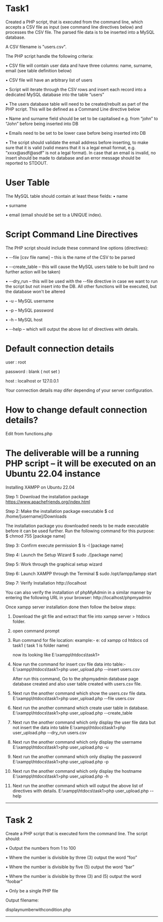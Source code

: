 # Task1

Created a PHP script, that is executed from the command line, which accepts a CSV file as input (see command
line directives below) and processes the CSV file. The parsed file data is to be inserted into a MySQL database.

A CSV filename is "users.csv".

The PHP script handle the following criteria:

• CSV file will contain user data and have three columns: name, surname, email (see table definition
below)

• CSV file will have an arbitrary list of users

• Script will iterate through the CSV rows and insert each record into a dedicated MySQL database into
the table “users”

• The users database table will need to be created/rebuilt as part of the PHP script. This will be defined
as a Command Line directive below

• Name and surname field should be set to be capitalised e.g. from “john” to “John” before being
inserted into DB

• Emails need to be set to be lower case before being inserted into DB

• The script should validate the email address before inserting, to make sure that it is valid (valid means
that it is a legal email format, e.g. “xxxx@asdf@asdf” is not a legal format). In case that an email is
invalid, no insert should be made to database and an error message should be reported to STDOUT.

# User Table

The MySQL table should contain at least these fields:
• name

• surname

• email (email should be set to a UNIQUE index).


# Script Command Line Directives

The PHP script should include these command line options (directives):

• --file [csv file name] –	this is the name of the CSV to be parsed

• --create_table 		 – 	this will cause the MySQL users table to be built (and no further action will be taken)

• --dry_run 			 – 	this will be used with the --file directive in case we want to run the script but not insert into the DB. All 								other functions will be executed, but the database won't be altered

• -u 					 –  MySQL username

• -p 					 –  MySQL password

• -h 					 –  MySQL host

• --help 				 –  which will output the above list of directives with details.


# Default connection details
user : root

password : blank ( not set )

host : localhost or 127.0.0.1

Your connection details may difer depending of your server configuration.

# How to change default connection details?
Edit from functions.php 


# The deliverable will be a running PHP script – it will be executed on an Ubuntu 22.04 instance

Installing XAMPP on Ubuntu 22.04

Step 1: Download the installation package
https://www.apachefriends.org/index.html

Step 2: Make the installation package executable
$ cd /home/[username]/Downloads

The installation package you downloaded needs to be made executable before it can be used further. Run the following command for this purpose:
$ chmod 755 [package name]

Step 3: Confirm execute permission
$ ls -l [package name]

Step 4: Launch the Setup Wizard
$ sudo ./[package name]

Step 5: Work through the graphical setup wizard

Step 6: Launch XAMPP through the Terminal
$ sudo /opt/lampp/lampp start

Step 7: Verify Installation
http://localhost

You can also verify the installation of phpMyAdmin in a similar manner by entering the following URL in your browser:
http://localhost/phpmyadmin


Once xampp server installation done then follow the below steps:

1.  Download the git file and extract that file into xampp server  > htdocs folder.
2.  open command prompt
3.  Run command for file location:
    example:-
    e:
    cd xampp
    cd htdocs
    cd task1 ( task 1 is folder name)
   
    now its looking like
    E:\xampp\htdocs\task1>

5.  Now run the command for insert csv file data into table:-
    E:\xampp\htdocs\task1>php user_upload.php --insert users.csv

    After run this command, Go to the phpmyadmin database page database created and also user table created with users.csv file. 

6.  Next run the another command which show the users.csv file data.
    E:\xampp\htdocs\task1>php user_upload.php --file users.csv

7.  Next run the another command which create user table in database.
    E:\xampp\htdocs\task1>php user_upload.php --create_table

8.  Next run the another command which only display the user file data but not insert the data into table
    E:\xampp\htdocs\task1>php user_upload.php --dry_run users.csv

9.  Next run the another command which only display the username
    E:\xampp\htdocs\task1>php user_upload.php -u

10. Next run the another command which only display the password
    E:\xampp\htdocs\task1>php user_upload.php -p

11. Next run the another command which only display the hostname
    E:\xampp\htdocs\task1>php user_upload.php -h

12. Next run the another command which will output the above list of directives with details.
    E:\xampp\htdocs\task1>php user_upload.php --help


------------------------------------------------------------------------------------------------------------------------------------

# Task 2 

Create a PHP script that is executed form the command line. The script should:

• Output the numbers from 1 to 100

• Where the number is divisible by three (3) output the word “foo”

• Where the number is divisible by five (5) output the word “bar”

• Where the number is divisible by three (3) and (5) output the word “foobar”

• Only be a single PHP file

Output filename:

displaynumberwithcondition.php

------------------------------------------------------------------------------------------------------------------------------------





